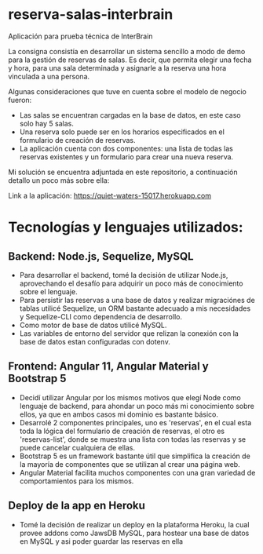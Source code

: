 # reserva-salas-interbrain

Aplicación para prueba técnica de InterBrain

La consigna consistía en desarrollar un sistema sencillo a modo de demo para la gestión de reservas de salas. Es decir, que permita elegir una fecha y hora, para una sala determinada y asignarle a la reserva una hora vinculada a una persona. 

Algunas consideraciones que tuve en cuenta sobre el modelo de negocio fueron:
- Las salas se encuentran cargadas en la base de datos, en este caso solo hay 5 salas.
- Una reserva solo puede ser en los horarios especificados en el formulario de creación de reservas.
- La aplicación cuenta con dos componentes: una lista de todas las reservas existentes y un formulario para crear una nueva reserva.

Mi solución se encuentra adjuntada en este repositorio, a continuación detallo un poco más sobre ella:

Link a la aplicación: https://quiet-waters-15017.herokuapp.com

# Tecnologías y lenguajes utilizados:

## Backend: Node.js, Sequelize, MySQL

- Para desarrollar el backend, tomé la decisión de utilizar Node.js, aprovechando el desafío para adquirir un poco más de conocimiento sobre el lenguaje. 
- Para persistir las reservas a una base de datos y realizar migraciónes de tablas utilicé Sequelize, un ORM bastante adecuado a mis necesidades y Sequelize-CLI como dependencia de desarrollo.
- Como motor de base de datos utilicé MySQL.
- Las variables de entorno del servidor que relizan la conexión con la base de datos estan configuradas con dotenv.

## Frontend: Angular 11, Angular Material y Bootstrap 5

- Decidí utilizar Angular por los mismos motivos que elegí Node como lenguaje de backend, para ahondar un poco más mi conocimiento sobre ellos, ya que en ambos casos mi dominio es bastante básico.
- Desarrolé 2 componentes principales, uno es 'reservas', en el cual esta toda la lógica del formulario de creación de reservas, el otro es 'reservas-list', donde se muestra una lista con todas las reservas y se puede cancelar cualquiera de ellas. 
- Bootstrap 5 es un framework bastante útil que simplifica la creación de la mayoría de componentes que se utilizan al crear una página web.
- Angular Material facilita muchos componentes con una gran variedad de comportamientos para los mismos.

## Deploy de la app en Heroku

- Tomé la decisión de realizar un deploy en la plataforma Heroku, la cual provee addons como JawsDB MySQL, para hostear una base de datos en MySQL y asi poder guardar las reservas en ella
